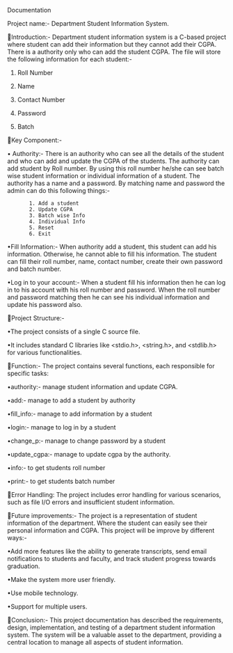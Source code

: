 
Documentation

Project name:- Department Student Information System.

Introduction:- Department student information system is a C-based project where student can add their information but they cannot add their CGPA. There is a authority only who can add the student CGPA.
The file will store the following information for each student:-

1.   Roll Number

2.  Name 

3.  Contact Number
4.   Password
5.  Batch

Key Component:-

•    Authority:- There is an authority who can see all the details of the student and who can add and update the CGPA of the students. The authority can add student by Roll number. By using this roll number he/she can see batch wise student information or individual information of a student. The authority has a name and a password. By matching name and password the admin can do this following things:-

           1. Add a student
           2. Update CGPA
           3. Batch wise Info
           4. Individual Info
           5. Reset
           6. Exit

•Fill Information:- When authority add a student, this student can add his information. Otherwise, he cannot able to fill his information. The student can fill their roll number, name, contact number, create their own password and  batch number.

•Log in to your account:- When a student fill his information then he can log in to his account with his roll number and password. When the roll number and password matching then he can see his individual information and update his password also.

Project Structure:-

•The project consists of a single C source file.

•It includes standard C libraries like <stdio.h>, <string.h>, and <stdlib.h> for various functionalities.

Function:- The project contains several functions, each responsible for specific tasks:

•authority:- manage student information and update CGPA.

•add:- manage to add a student by authority

•fill_info:- manage to add information by a student

•login:- manage to log in by a student

•change_p:- manage to change password by a student

•update_cgpa:- manage to update cgpa by the authority.

•info:- to get students roll number

•print:- to get students batch number

Error Handling:
The project includes error handling for various scenarios, such as file I/O errors and insufficient student information.

Future improvements:- The project is a representation of student information of the department. Where the student can easily see their personal information and CGPA. This project will be improve by different ways:-

•Add more features like the ability to generate transcripts, send email notifications to students and faculty, and track student progress towards graduation.

•Make the system more user friendly.

•Use mobile technology.

•Support for multiple users.

Conclusion:- This project documentation has described the requirements, design, implementation, and testing of a department student information system. The system will be a valuable asset to the department, providing a central location to manage all aspects of student information.


